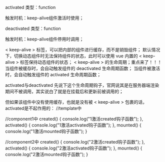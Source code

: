 activated
类型：function

触发时机：keep-alive组件激活时使用；

deactivated
类型：function

触发时机：keep-alive组件停用时调用；

< keep-alive > 标签，可以把内部的组件进行缓存，而不是销毁组件；
默认情况下，切换动态组件时无法保持组件的状态，此时可以使用 vue 内置的 < keep-alive > 标签保持动态组件的状态；
< keep-alive > 的生命周期；重点来了！！！
当组件被缓存时，会自动触发组件的 deactivated 生命周期函数；
当组件被激活时，会自动触发组件的 activated 生命周期函数；


activated与deactivated
先说下这个生命周期钩子，官网说其是在服务器端渲染期间不被调用，其实说白了就是在挂载后和更新前被调用的；

但如果该组件中没有使用缓存，也就是没有被 < keep-alive > 包裹的话，activated是不起作用的：
//template中
<template>
	// 被包裹在<keep-alive>组件中
	<keep-alive>
		<component is="component1"></component>
	</keep-alive>
	//外面没有<keep-alive>组件包裹
	<component is="component2"></component>
</template>

//component1中
  created() {
    console.log("1激活created钩子函数");
  },
  activated() {
    console.log("1激活activated钩子函数");
  },
  mounted() {
    console.log("1激活mounted钩子函数");
  }

//component2中
  created() {
    console.log("2激活created钩子函数");
  },
  activated() {
    console.log("2激活activated钩子函数");
  },
  mounted() {
    console.log("2激活mounted钩子函数");
  }
